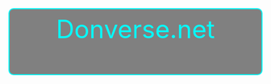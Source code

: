 <div align="center"
        style="
             background-color: gray;
             color: cyan;
             padding: 10px;
             font-size: 50px;
             border: 2px solid cyan;
             border-radius: 10px;
             cursor: pointer;
             "
>
    <a href="https://github.com/Donverse-dotnet-official"
        style="
             text-decoration: none;
             color: cyan;
             "
    >Donverse.net</p>
</div>
